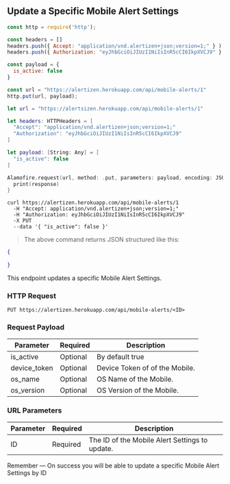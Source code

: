 ## Update a Specific Mobile Alert Settings

```javascript
const http = require('http');

const headers = [] 
headers.push({ Accept: "application/vnd.alertizen+json;version=1;" } ); 
headers.push({ Authorization: "eyJhbGciOiJIUzI1NiIsInR5cCI6IkpXVCJ9" } ); 

const payload = {
  is_active: false
}

const url = "https://alertizen.herokuapp.com/api/mobile-alerts/1"
http.put(url, payload);
```

```swift
let url = "https://alertsizen.herokuapp.com/api/mobile-alerts/1"

let headers: HTTPHeaders = [
  "Accept": "application/vnd.alertizen+json;version=1;"
  "Authorization": "eyJhbGciOiJIUzI1NiIsInR5cCI6IkpXVCJ9"
]

let payload: [String: Any] = [
  "is_active": false
]

Alamofire.request(url, method: .put, parameters: payload, encoding: JSONEncoding.default, headers: headers).responseJSON { response in
  print(response)
}
```

```shell
curl https://alertizen.herokuapp.com/api/mobile-alerts/1
  -H "Accept: application/vnd.alertizen+json;version=1;"
  -H "Authorization: eyJhbGciOiJIUzI1NiIsInR5cCI6IkpXVCJ9"
  -X PUT
  --data '{ "is_active": false }'
```


> The above command returns JSON structured like this:

```json
{
    
}
```

This endpoint updates a specific Mobile Alert Settings.

### HTTP Request

`PUT https://alertizen.herokuapp.com/api/mobile-alerts/<ID>`

### Request Payload

Parameter | Required | Description
--------- | ------- | -----------
is_active | Optional | By default true
device_token | Optional | Device Token of  of the Mobile.
os_name | Optional | OS Name of the Mobile.
os_version | Optional | OS Version of the Mobile.



### URL Parameters

Parameter | Required | Description
--------- | ------- | -----------
ID | Required | The ID of the Mobile Alert Settings to update.



<aside class="success">
Remember — On success you will be able to update a specific Mobile Alert Settings by ID
</aside>



